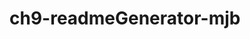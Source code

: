 # ch9-readmeGenerator-mjb

<!-- what command hsould be run to install depndecies.. npm i -->
<!-- what kind of licsnse hsould your projec thave -->
<!-- what command should be run to install dependcesnise npm-->
<!-- what command dhouls be run to tests npm test -->
<!-- what does the user need to know about usring the repo, have at it  -->
<!-- what does the user need to know about contribuiting to the repo, please fix my bug -->
